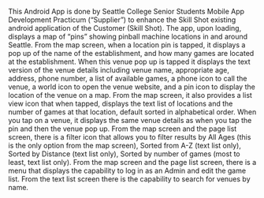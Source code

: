 This Android App is done by Seattle College Senior Students Mobile App Development Practicum (“Supplier”) to enhance the Skill Shot existing android application of the Customer (Skill Shot).
The app, upon loading, displays a map of “pins” showing pinball machine locations in and around Seattle.
From the map screen, when a location pin is tapped, it displays a pop up of the name of the establishment, and how many games are located at the establishment.  When this venue pop up is tapped it displays the text version of the venue details including venue name, appropriate age, address, phone number, a list of available games, a phone icon to call the venue, a world icon to open the venue website, and a pin icon to display the location of the venue on a map.
From the map screen, it also provides a list view icon that when tapped, displays the text list of locations and the number of games at that location, default sorted in alphabetical order.  When you tap on a venue, it displays the same venue details as when you tap the pin and then the venue pop up.
From the map screen and the page list screen, there is a filter icon that allows you to filter results by All Ages (this is the only option from the map screen), Sorted from A-Z (text list only), Sorted by Distance (text list only), Sorted by number of games (most to least, text list only).
From the map screen and the page list screen, there is a menu that displays the capability to log in as an Admin and edit the game list.
From the text list screen there is the capability to search for venues by name.
